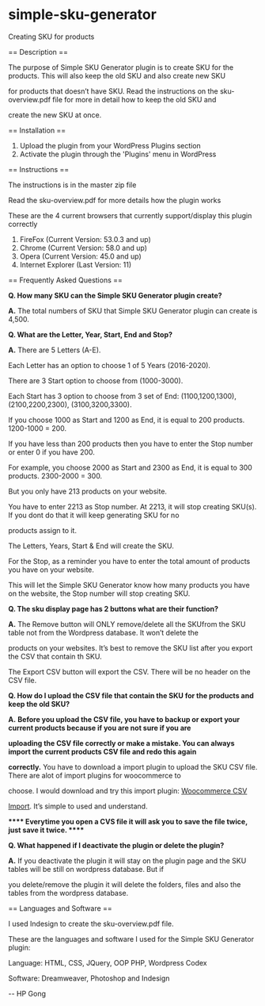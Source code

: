 # simple-sku-generator

Creating SKU for products

== Description ==

The purpose of Simple SKU Generator plugin is to create SKU for the products. This will also keep the old SKU and also create new SKU 

for products that doesn’t have SKU. Read the instructions on the sku-overview.pdf file for more in detail how to keep the old SKU and 

create the new SKU at once. 

== Installation == 

1. Upload the plugin from your WordPress Plugins section
2. Activate the plugin through the 'Plugins' menu in WordPress

== Instructions ==

The instructions is in the master zip file

Read the sku-overview.pdf for more details how the plugin works 

These are the 4 current browsers that currently support/display this plugin correctly

1. FireFox (Current Version: 53.0.3 and up)
2. Chrome (Current Version: 58.0 and up)
3. Opera (Current Version: 45.0 and up)
4. Internet Explorer (Last Version: 11)

== Frequently Asked Questions == 

<b>Q. How many SKU can the Simple SKU Generator plugin create?</b>

<b>A.</b> The total numbers of SKU that Simple SKU Generator plugin can create is 4,500.

<b>Q. What are the Letter, Year, Start, End and Stop?</b>

<b>A.</b> There are 5 Letters (A-E).

Each Letter has an option to choose 1 of 5 Years (2016-2020).

There are 3 Start option to choose from (1000-3000).

Each Start has 3 option to choose from 3 set of End: (1100,1200,1300), (2100,2200,2300), (3100,3200,3300).

If you choose 1000 as Start and 1200 as End, it is equal to 200 products. 1200-1000 = 200.

If you have less than 200 products then you have to enter the Stop number or enter 0 if you have 200.

For example, you choose 2000 as Start and 2300 as End, it is equal to 300 products. 2300-2000 = 300.

But you only have 213 products on your website. 

You have to enter 2213 as Stop number. At 2213, it will stop creating SKU(s). If you dont do that it will keep generating SKU for no 

products assign to it.

The Letters, Years, Start & End will create the SKU.

For the Stop, as a reminder you have to enter the total amount of products you have on your website. 

This will let the Simple SKU Generator know how many products you have on the website, the Stop number will stop creating SKU.

<b>Q. The sku display page has 2 buttons what are their function?</b>

<b>A.</b> The Remove button will ONLY remove/delete all the SKUfrom the SKU table not from the Wordpress database. It won’t delete the 

products on your websites. It’s best to remove the SKU list after you export the CSV that contain th SKU. 

The Export CSV button will export the CSV. There will be no header on the CSV file.

<b>Q. How do I upload the CSV file that contain the SKU for the products and keep the old SKU?</b>

<b>A.</b> <b>Before you upload the CSV file, you have to backup or export your current products because if you are not sure if you are 

uploading the CSV file correctly or make a mistake. You can always import the current products CSV file and redo this again 

correctly.</b> You have to download a import plugin to upload the SKU CSV file. There are alot of import plugins for woocommerce to 

choose. I would download and try this import plugin: <a href=”https://wordpress.org/plugins/woocommerce-csvimport/”>Woocommerce CSV 

Import</a>. It’s simple to used and understand. 

<b>**** Everytime you open a CVS file it will ask you to save the file twice, just save it twice. ****</b> 

<b>Q. What happened if I deactivate the plugin or delete the plugin?</b>

<b>A.</b> If you deactivate the plugin it will stay on the plugin page and the SKU tables will be still on wordpress database. But if 

you delete/remove the plugin it will delete the folders, files and also the tables from the
wordpress database.


== Languages and Software ==

I used Indesign to create the sku-overview.pdf file.

These are the languages and software I used for the Simple SKU Generator plugin:

Language: HTML, CSS, JQuery, OOP PHP, Wordpress Codex

Software: Dreamweaver, Photoshop and Indesign

-- HP Gong
